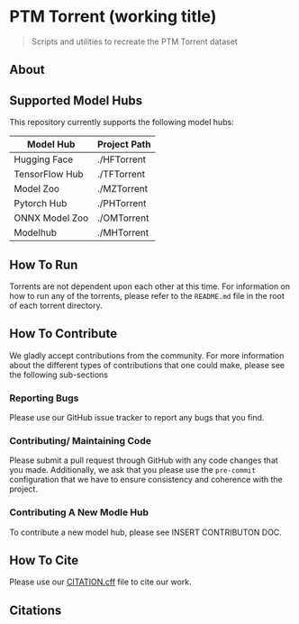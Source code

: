 # PTM Torrent (working title)

> Scripts and utilities to recreate the PTM Torrent dataset

## About

## Supported Model Hubs

This repository currently supports the following model hubs:

| Model Hub      | Project Path |
| -------------- | ------------ |
| Hugging Face   | ./HFTorrent  |
| TensorFlow Hub | ./TFTorrent  |
| Model Zoo      | ./MZTorrent  |
| Pytorch Hub    | ./PHTorrent  |
| ONNX Model Zoo | ./OMTorrent  |
| Modelhub       | ./MHTorrent  |

## How To Run

Torrents are not dependent upon each other at this time.
For information on how to run any of the torrents, please refer to the `README.md` file in the root of each torrent directory.

## How To Contribute

We gladly accept contributions from the community.
For more information about the different types of contributions that one could make, please see the following sub-sections

### Reporting Bugs

Please use our GitHub issue tracker to report any bugs that you find.

### Contributing/ Maintaining Code

Please submit a pull request through GitHub with any code changes that you made.
Additionally, we ask that you please use the `pre-commit` configuration that we have to ensure consistency and coherence with the project.

### Contributing A New Modle Hub

To contribute a new model hub, please see INSERT CONTRIBUTON DOC.

## How To Cite

Please use our [CITATION.cff](CITATION.cff) file to cite our work.

## Citations
